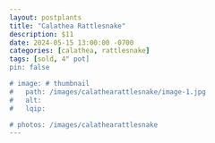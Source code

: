 ```yaml
---
layout: postplants
title: "Calathea Rattlesnake"
description: $11
date: 2024-05-15 13:00:00 -0700
categories: [calathea, rattlesnake]
tags: [sold, 4" pot]
pin: false

# image: # thumbnail
#   path: /images/calathearattlesnake/image-1.jpg
#   alt:
#   lqip:

# photos: /images/calathearattlesnake
---
```

